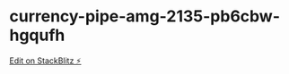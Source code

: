 # currency-pipe-amg-2135-pb6cbw-hgqufh

[Edit on StackBlitz ⚡️](https://stackblitz.com/edit/currency-pipe-amg-2135-pb6cbw-pndyww)